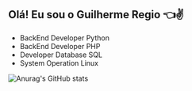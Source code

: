 ## Olá! Eu sou o Guilherme Regio :point_left::v:

* BackEnd Developer Python 
* BackEnd Developer PHP 
* Developer Database SQL
* System Operation Linux


![Anurag's GitHub stats](https://github-readme-stats.vercel.app/api?username=Guilherme-Regio&show_icons=true&theme=radical)
<!--
**Guilherme-Regio/Guilherme-Regio** is a ✨ _special_ ✨ repository because its `README.md` (this file) appears on your GitHub profile.

Here are some ideas to get you started:

- 🔭 I’m currently working on ...
- 🌱 I’m currently learning ...
- 👯 I’m looking to collaborate on ...
- 🤔 I’m looking for help with ...
- 💬 Ask me about ...
- 📫 How to reach me: ...
- 😄 Pronouns: ...
- ⚡ Fun fact: ...
-->
